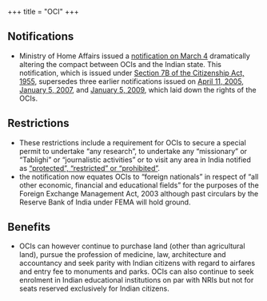 +++
title = "OCI"
+++

## Notifications
- Ministry of Home Affairs issued a [notification on March 4](http://egazette.nic.in/WriteReadData/2021/225647.pdf) dramatically altering the compact between OCIs and the Indian state. This notification, which is issued under [Section 7B of the Citizenship Act, 1955](https://www.mea.gov.in/images/pdf/extracts-of-citizenship-act1955.pdf), supersedes three earlier notifications issued on [April 11, 2005](https://www.mea.gov.in/images/pdf/5oci-2005.pdf), [January 5, 2007](https://www.mea.gov.in/images/pdf/4oci-notification.pdf), and [January 5, 2009](https://www.mea.gov.in/images/pdf/2oci-notifi2009.pdf), which laid down the rights of the OCIs.

## Restrictions
- These restrictions include a requirement for OCIs to secure a special permit to undertake “any research”, to undertake any “missionary” or “Tablighi” or “journalistic activities” or to visit any area in India notified as [“protected”, “restricted” or “prohibited”](https://www.mha.gov.in/PDF_Other/AnnexVII_01022018.pdf).
- the notification now equates OCIs to “foreign nationals” in respect of “all other economic, financial and educational fields” for the purposes of the Foreign Exchange Management Act, 2003 although past circulars by the Reserve Bank of India under FEMA will hold ground.

## Benefits
- OCIs can however continue to purchase land (other than agricultural land), pursue the profession of medicine, law, architecture and accountancy and seek parity with Indian citizens with regard to airfares and entry fee to monuments and parks. OCIs can also continue to seek enrolment in Indian educational institutions on par with NRIs but not for seats reserved exclusively for Indian citizens.
